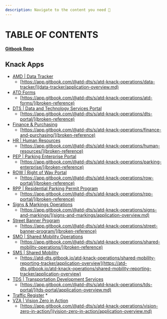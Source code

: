 ```yaml
---
description: Navigate to the content you need 🛒
---
```


# TABLE OF CONTENTS

****[**Gitbook Repo**](https://github.com/cityofaustin/atd-knack/tree/master/gitbook)****

## Knack Apps

* [AMD | Data Tracker](https://atd-dts.gitbook.io/atd-knack-operations/data-tracker/application-overview)
  * [https://app.gitbook.com/@atd-dts/s/atd-knack-operations/data-tracker/](data-tracker/application-overview.md)
* [ATD Forms](https://atd-dts.gitbook.io/atd-knack-operations/atd-forms/application-overview)
  * [https://app.gitbook.com/@atd-dts/s/atd-knack-operations/atd-forms/](broken-reference) &#x20;
* [DTS | Data and Technology Services Portal](https://atd-dts.gitbook.io/atd-knack-operations/dts-portal/application-overview)
  * [https://app.gitbook.com/@atd-dts/s/atd-knack-operations/dts-portal/](broken-reference)
* [Finance & Purchasing](https://atd-dts.gitbook.io/atd-knack-operations/finance-and-purchasing/application-overview)
  * [https://app.gitbook.com/@atd-dts/s/atd-knack-operations/finance-and-purchasing/](broken-reference)
* [HR | Human Resources](https://atd-dts.gitbook.io/atd-knack-operations/human-resources/application-overview)
  * [https://app.gitbook.com/@atd-dts/s/atd-knack-operations/human-resources/](broken-reference)
* [PEP | Parking Enterprise Portal](https://atd-dts.gitbook.io/atd-knack-operations/parking-enterprise/application-overview)
  * [https://app.gitbook.com/@atd-dts/s/atd-knack-operations/parking-enterprise/](broken-reference)
* [ROW | Right of Way Portal](https://atd-dts.gitbook.io/atd-knack-operations/row-portal/application-overview)
  * [https://app.gitbook.com/@atd-dts/s/atd-knack-operations/row-portal/](broken-reference)
* [RPP | Residential Parking Permit Program](https://atd-dts.gitbook.io/atd-knack-operations/rpp-portal/application-overview)
  * [https://app.gitbook.com/@atd-dts/s/atd-knack-operations/rpp-portal/](broken-reference)
* [Signs & Markings Operations](https://atd-dts.gitbook.io/atd-knack-operations/signs-and-markings/application-overview)
  * [https://app.gitbook.com/@atd-dts/s/atd-knack-operations/signs-and-markings/](signs-and-markings/application-overview.md)
* [Street Banner Program](https://atd-dts.gitbook.io/atd-knack-operations/street-banner-program/application-overview)
  * [https://app.gitbook.com/@atd-dts/s/atd-knack-operations/street-banner-program/](broken-reference)
* [SMO | Shared Mobility Operations](https://atd-dts.gitbook.io/atd-knack-operations/shared-mobility-operations/application-overview)
  * [https://app.gitbook.com/@atd-dts/s/atd-knack-operations/shared-mobility-operations/](broken-reference)
* [SMS | Shared Mobility ](https://atd.knack.com/smrt#home/)
  * [https://atd-dts.gitbook.io/atd-knack-operations/shared-mobility-reporting-tracker/application-overview](https://atd-dts.gitbook.io/atd-knack-operations/shared-mobility-reporting-tracker/application-overview)
* [TDS | Transportation Development Services](https://atd-dts.gitbook.io/atd-knack-operations/tds-portal/application-overview)
  * [https://app.gitbook.com/@atd-dts/s/atd-knack-operations/tds-portal/](tds-portal/application-overview.md)
* [Traffic Register](https://atd.knack.com/traffic-register#home/)&#x20;
  *
* [VZA | Vision Zero in Action](https://atd-dts.gitbook.io/atd-knack-operations/vision-zero-in-action/application-overview)
  * [https://app.gitbook.com/@atd-dts/s/atd-knack-operations/vision-zero-in-action/](vision-zero-in-action/application-overview.md)
